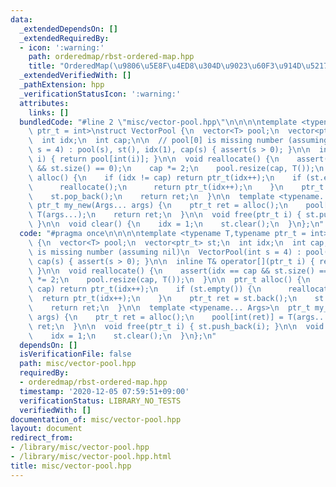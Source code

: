 ```yaml
---
data:
  _extendedDependsOn: []
  _extendedRequiredBy:
  - icon: ':warning:'
    path: orderedmap/rbst-ordered-map.hpp
    title: "OrderedMap(\u9806\u5E8F\u4ED8\u304D\u9023\u60F3\u914D\u5217)"
  _extendedVerifiedWith: []
  _pathExtension: hpp
  _verificationStatusIcon: ':warning:'
  attributes:
    links: []
  bundledCode: "#line 2 \"misc/vector-pool.hpp\"\n\n\n\ntemplate <typename T,typename\
    \ ptr_t = int>\nstruct VectorPool {\n  vector<T> pool;\n  vector<ptr_t> st;\n\
    \  int idx;\n  int cap;\n\n  // pool[0] is missing number (assuming nil)\n  VectorPool(int\
    \ s = 4) : pool(s), st(), idx(1), cap(s) { assert(s > 0); }\n\n  inline T& operator[](ptr_t\
    \ i) { return pool[int(i)]; }\n\n  void reallocate() {\n    assert(idx == cap\
    \ && st.size() == 0);\n    cap *= 2;\n    pool.resize(cap, T());\n  }\n\n  ptr_t\
    \ alloc() {\n    if (idx != cap) return ptr_t(idx++);\n    if (st.empty()) {\n\
    \      reallocate();\n      return ptr_t(idx++);\n    }\n    ptr_t ret = st.back();\n\
    \    st.pop_back();\n    return ret;\n  }\n\n  template <typename... Args>\n \
    \ ptr_t my_new(Args... args) {\n    ptr_t ret = alloc();\n    pool[int(ret)] =\
    \ T(args...);\n    return ret;\n  }\n\n  void free(ptr_t i) { st.push_back(i);\
    \ }\n\n  void clear() {\n    idx = 1;\n    st.clear();\n  }\n};\n"
  code: "#pragma once\n\n\n\ntemplate <typename T,typename ptr_t = int>\nstruct VectorPool\
    \ {\n  vector<T> pool;\n  vector<ptr_t> st;\n  int idx;\n  int cap;\n\n  // pool[0]\
    \ is missing number (assuming nil)\n  VectorPool(int s = 4) : pool(s), st(), idx(1),\
    \ cap(s) { assert(s > 0); }\n\n  inline T& operator[](ptr_t i) { return pool[int(i)];\
    \ }\n\n  void reallocate() {\n    assert(idx == cap && st.size() == 0);\n    cap\
    \ *= 2;\n    pool.resize(cap, T());\n  }\n\n  ptr_t alloc() {\n    if (idx !=\
    \ cap) return ptr_t(idx++);\n    if (st.empty()) {\n      reallocate();\n    \
    \  return ptr_t(idx++);\n    }\n    ptr_t ret = st.back();\n    st.pop_back();\n\
    \    return ret;\n  }\n\n  template <typename... Args>\n  ptr_t my_new(Args...\
    \ args) {\n    ptr_t ret = alloc();\n    pool[int(ret)] = T(args...);\n    return\
    \ ret;\n  }\n\n  void free(ptr_t i) { st.push_back(i); }\n\n  void clear() {\n\
    \    idx = 1;\n    st.clear();\n  }\n};\n"
  dependsOn: []
  isVerificationFile: false
  path: misc/vector-pool.hpp
  requiredBy:
  - orderedmap/rbst-ordered-map.hpp
  timestamp: '2020-12-05 07:59:51+09:00'
  verificationStatus: LIBRARY_NO_TESTS
  verifiedWith: []
documentation_of: misc/vector-pool.hpp
layout: document
redirect_from:
- /library/misc/vector-pool.hpp
- /library/misc/vector-pool.hpp.html
title: misc/vector-pool.hpp
---
```

